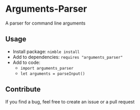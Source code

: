 # Arguments-Parser

A parser for command line arguments

## Usage

- Install package: `nimble install`
- Add to dependencies: `requires "arguments_parser"`
- Add to code:
  - `import arguments_parser`
  - `let arguments = parseInput()`

## Contribute

If you find a bug, feel free to create an issue or a pull request
